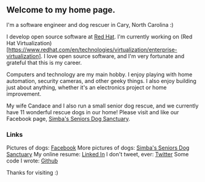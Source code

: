 ## Welcome to my home page.

I'm a software engineer and dog rescuer in Cary, North Carolina :)

I develop open source software at [Red Hat](http://www.redhat.com/). I'm currently working on (Red Hat Virtualization)[https://www.redhat.com/en/technologies/virtualization/enterprise-virtualization]. I love open source software, and I'm very fortunate and grateful that this is my career.

Computers and technology are my main hobby. I enjoy playing with home automation, security cameras, and other geeky things. I also enjoy building just about anything, whether it's an electronics project or home improvement.

My wife Candace and I also run a small senior dog rescue, and we currently have 11 wonderful rescue dogs in our home! Please visit and like our Facebook page, [Simba's Seniors Dog Sanctuary](https://www.facebook.com/simbasseniors).

### Links

Pictures of dogs: [Facebook](https://www.facebook.com/gsheremeta)
More pictures of dogs: [Simba's Seniors Dog Sanctuary](https://www.facebook.com/simbasseniors)
My online resume: [Linked In](http://www.linkedin.com/in/gsheremeta)
I don't tweet, ever: [Twitter](http://www.twitter.com/gregsheremeta)
Some code I wrote: [Github](https://github.com/gregsheremeta)

Thanks for visiting :)
